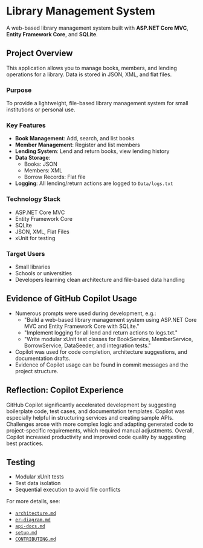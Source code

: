 # Library Management System

A web-based library management system built with **ASP.NET Core MVC**, **Entity Framework Core**, and **SQLite**.

## Project Overview

This application allows you to manage books, members, and lending operations for a library. Data is stored in JSON, XML, and flat files.

### Purpose

To provide a lightweight, file-based library management system for small institutions or personal use.

### Key Features

- **Book Management**: Add, search, and list books
- **Member Management**: Register and list members
- **Lending System**: Lend and return books, view lending history
- **Data Storage**:
  - Books: JSON
  - Members: XML
  - Borrow Records: Flat file
- **Logging**: All lending/return actions are logged to `Data/logs.txt`

### Technology Stack

- ASP.NET Core MVC
- Entity Framework Core
- SQLite
- JSON, XML, Flat Files
- xUnit for testing

### Target Users

- Small libraries
- Schools or universities
- Developers learning clean architecture and file-based data handling

## Evidence of GitHub Copilot Usage

- Numerous prompts were used during development, e.g.:
  - "Build a web-based library management system using ASP.NET Core MVC and Entity Framework Core with SQLite."
  - "Implement logging for all lend and return actions to logs.txt."
  - "Write modular xUnit test classes for BookService, MemberService, BorrowService, DataSeeder, and integration tests."
- Copilot was used for code completion, architecture suggestions, and documentation drafts.
- Evidence of Copilot usage can be found in commit messages and the project structure.

## Reflection: Copilot Experience

GitHub Copilot significantly accelerated development by suggesting boilerplate code, test cases, and documentation templates. Copilot was especially helpful in structuring services and creating sample APIs. Challenges arose with more complex logic and adapting generated code to project-specific requirements, which required manual adjustments. Overall, Copilot increased productivity and improved code quality by suggesting best practices.

## Testing

- Modular xUnit tests
- Test data isolation
- Sequential execution to avoid file conflicts

For more details, see:

- [`architecture.md`](architecture.md)
- [`er-diagram.md`](er-diagram.md)
- [`api-docs.md`](api-docs.md)
- [`setup.md`](setup.md)
- [`CONTRIBUTING.md`](CONTRIBUTING.md)
